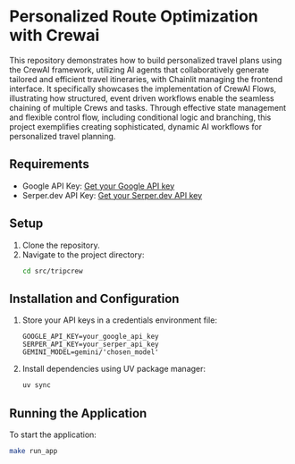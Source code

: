 # Personalized Route Optimization with Crewai

This repository demonstrates how to build personalized travel plans using the CrewAI framework, utilizing AI agents that collaboratively generate tailored and efficient travel itineraries, with Chainlit managing the frontend interface. It specifically showcases the implementation of CrewAI Flows, illustrating how structured, event driven workflows enable the seamless chaining of multiple Crews and tasks. Through effective state management and flexible control flow, including conditional logic and branching, this project exemplifies creating sophisticated, dynamic AI workflows for personalized travel planning.
## Requirements

- Google API Key: [Get your Google API key](https://console.cloud.google.com/apis/credentials)  
- Serper.dev API Key: [Get your Serper.dev API key](https://serper.dev)  

## Setup

1. Clone the repository.
2. Navigate to the project directory:
   ```bash
   cd src/tripcrew
   ```

## Installation and Configuration

1. Store your API keys in a credentials environment file:
   ```
   GOOGLE_API_KEY=your_google_api_key
   SERPER_API_KEY=your_serper_api_key
   GEMINI_MODEL=gemini/'chosen_model'
   ```

2. Install dependencies using UV package manager:
   ```bash
   uv sync
   ```

## Running the Application

To start the application:
```bash
make run_app
```
